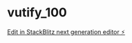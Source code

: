 # vutify_100

[Edit in StackBlitz next generation editor ⚡️](https://stackblitz.com/~/github.com/AviLevin/vutify_100)